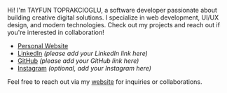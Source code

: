 Hi! I'm TAYFUN TOPRAKCIOGLU, a software developer passionate about building creative digital solutions. I specialize in web development, UI/UX design, and modern technologies. Check out my projects and reach out if you're interested in collaboration!

- [Personal Website](https://tayfuntoprakcioglu.com/)
- [LinkedIn](#) *(please add your LinkedIn link here)*
- [GitHub](#) *(please add your GitHub link here)*
- [Instagram](#) *(optional, add your Instagram here)*

Feel free to reach out via my [website](https://tayfuntoprakcioglu.com/) for inquiries or collaborations.

